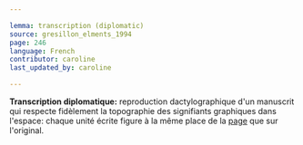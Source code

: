 ```yaml
---

lemma: transcription (diplomatic)
source: gresillon_elments_1994
page: 246
language: French
contributor: caroline
last_updated_by: caroline

---
```


**Transcription diplomatique:** reproduction dactylographique d'un manuscrit qui respecte fidèlement la topographie des signifiants graphiques dans l'espace: chaque unité écrite figure à la même place de la [page](page.html) que sur l'original.
